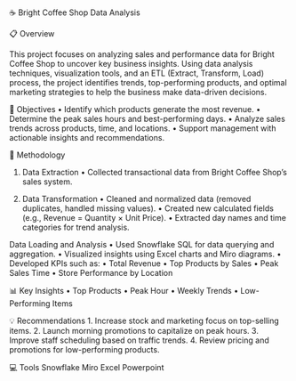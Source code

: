 ☕ Bright Coffee Shop Data Analysis

📋 Overview

This project focuses on analyzing sales and performance data for Bright Coffee Shop to uncover key business insights. Using data analysis techniques, visualization tools, and an ETL (Extract, Transform, Load) process, the project identifies trends, top-performing products, and optimal marketing strategies to help the business make data-driven decisions.

🎯 Objectives
	•	Identify which products generate the most revenue.
	•	Determine the peak sales hours and best-performing days.
	•	Analyze sales trends across products, time, and locations.
	•	Support management with actionable insights and recommendations.

🧠 Methodology

1. Data Extraction
	•	Collected transactional data from Bright Coffee Shop’s sales system.

2. Data Transformation
	•	Cleaned and normalized data (removed duplicates, handled missing values).
	•	Created new calculated fields (e.g., Revenue = Quantity × Unit Price).
	•	Extracted day names and time categories for trend analysis.

Data Loading and Analysis
	•	Used Snowflake SQL for data querying and aggregation.
	•	Visualized insights using Excel charts and Miro diagrams.
	•	Developed KPIs such as:
	•	Total Revenue
	•	Top Products by Sales
	•	Peak Sales Time
	•	Store Performance by Location

  📊 Key Insights
	•	Top Products
	•	Peak Hour
	•	Weekly Trends
	•	Low-Performing Items

  💡 Recommendations
	1.	Increase stock and marketing focus on top-selling items.
	2.	Launch morning promotions to capitalize on peak hours.
	3.	Improve staff scheduling based on traffic trends.
	4.	Review pricing and promotions for low-performing products.

💻 Tools
Snowflake
Miro
Excel 
Powerpoint


